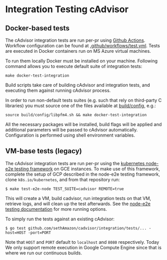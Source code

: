 # Integration Testing cAdvisor 

## Docker-based tests

The cAdvisor integration tests are run per-pr using [Github Actions](https://help.github.com/en/actions). Workflow configuration can be found at [.github/workflows/test.yml](.github/workflows/test.yml). Tests are executed in Docker containers run on MS Azure virtual machines.

To run them locally Docker must be installed on your machine. Following command allows you to execute default suite of integration tests:

```
make docker-test-integration
```

Build scripts take care of building cAdvisor and integration tests, and executing them against running cAdvisor process.

In order to run non-default tests suites (e.g. such that rely on third-party C libraries) you must source one of the files available at [build/config](build/config), e.g.:

```
source build/config/libpfm4.sh && make docker-test-integration
```

All the necessary packages will be installed, build flags will be applied and additional parameters will be passed to cAdvisor automatically. Configuration is performed using shell environment variables.

## VM-base tests (legacy)

The cAdvisor integration tests are run per-pr using the [kubernetes node-e2e testing framework](https://github.com/kubernetes/community/blob/master/contributors/devel/e2e-node-tests.md) on GCE instances.  To make use of this framework, complete the setup of GCP described in the node-e2e testing framework, clone `k8s.io/kubernetes`, and from that repository run:
```
$ make test-e2e-node TEST_SUITE=cadvisor REMOTE=true
```
This will create a VM, build cadvisor, run integration tests on that VM, retrieve logs, and will clean up the test afterwards.  See the [node-e2e testing documentation](https://github.com/kubernetes/community/blob/master/contributors/devel/e2e-node-tests.md) for more running options.

To simply run the tests against an existing cAdvisor:

```
$ go test github.com/sethAmazon/cadvisor/integration/tests/... -host=HOST -port=PORT
```

Note that `HOST` and `PORT` default to `localhost` and `8080` respectively.
Today We only support remote execution in Google Compute Engine since that is where we run our continuous builds.
